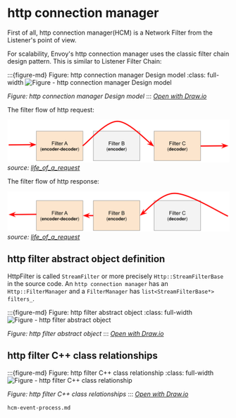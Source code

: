 # http connection manager

First of all, http connection manager(HCM) is a Network Filter from the Listener's point of view.

For scalability, Envoy's http connection manager uses the classic filter chain design pattern. This is similar to Listener Filter Chain:


:::{figure-md} Figure: http connection manager Design model
:class: full-width 
<img src="/ch2-envoy/arch/http/http-connection-manager/http-connection-manager.assets/http-connection-manager.drawio.svg" alt="Figure - http connection manager Design model">

*Figure: http connection manager Design model*
:::
*[Open with Draw.io](https://app.diagrams.net/?ui=sketch#Uhttps%3A%2F%2Fistio-insider.mygraphql.com%2Fzh_CN%2Flatest%2F_images%2Fhttp-connection-manager.drawio.svg)*


The filter flow of http request:

![](./http-connection-manager.assets/lor-http-decode.svg)
*source: [life_of_a_request](https://www.envoyproxy.io/docs/envoy/latest/intro/life_of_a_request#http-filter-chain-processing)*

The filter flow of http response:

![](./http-connection-manager.assets/lor-http-encode.svg)
*source: [life_of_a_request](https://www.envoyproxy.io/docs/envoy/latest/intro/life_of_a_request#http-filter-chain-processing)*



## http filter abstract object definition

HttpFilter is called `StreamFilter` or more precisely `Http::StreamFilterBase` in the source code. An `http connection manager` has an `Http::FilterManager` and a `FilterManager` has `list<StreamFilterBase*> filters_`.

:::{figure-md} Figure: http filter abstract object
:class: full-width
<img src="/ch2-envoy/arch/http/http-connection-manager/http-connection-manager.assets/http-filter-abstract.drawio.svg" alt="Figure - http filter abstract object">

*Figure: http filter abstract object*
:::
*[Open with Draw.io](https://app.diagrams.net/?ui=sketch#Uhttps%3A%2F%2Fistio-insider.mygraphql.com%2Fzh_CN%2Flatest%2F_images%2Fhttp-filter-abstract.drawio.svg)*

## http filter C++ class relationships

:::{figure-md} Figure: http filter C++ class relationship
:class: full-width
<img src="/ch2-envoy/arch/http/http-connection-manager/http-connection-manager.assets/http-filter-code-oop.drawio.svg" alt="Figure - http filter C++ class relationship">

*Figure: http filter C++ class relationships*
:::
*[Open with Draw.io](https://app.diagrams.net/?ui=sketch#Uhttps%3A%2F%2Fistio-insider.mygraphql.com%2Fzh_CN%2Flatest%2F_images%2Fhttp-filter-code-oop.drawio.svg)*

```{toctree}
hcm-event-process.md
```
